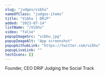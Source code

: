 ```yaml
---
slug: "judges/vibhu"
nameOfClass: "judges-items"
title: "Vibhu | DRiP"
added: "2023-07-14"
listName: "/Vibhu"
video: "false"
popupImageSrc: "vibhu.jpg"
popupImageAlt: "App screenshot"
popupGithubLink: "https://twitter.com/vibhu"
popupLiveLink: ""
techIcons: []
---
```


Founder, CEO DRiP
Judging the Social Track
